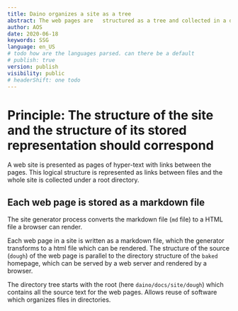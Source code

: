 ```yaml
---
title: Daino organizes a site as a tree
abstract: The web pages are   structured as a tree and collected in a directory tree. 
author: AOS
date: 2020-06-18
keywords: SSG
language: en_US
# todo how are the languages parsed. can there be a default
# publish: true
version: publish
visibility: public
# headerShift: one todo 
---
```


# Principle: The structure of the site and the structure of its stored representation should correspond

A web site is presented as pages of hyper-text with links between the pages. This logical structure is represented as links between files and the whole site is collected under a root directory. 

## Each web page is stored as a markdown file 

The site generator process converts the markdown file (`md` file) to a HTML file a browser can render. 

Each web page in a site is written as a markdown file, which the generator transforms to a html file which can be rendered. The structure of the source (`dough`) of the web page is parallel to the directory structure of the `baked` homepage, which can be served by a web server and rendered by a browser.

The directory tree starts with the root (here `daino/docs/site/dough`) which contains all the source text for the web pages. 
Allows reuse of software which organizes files in directories.

